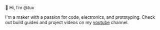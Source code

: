 👋 Hi, I’m @tux

I'm a maker with a passion for code, electronics, and prototyping. Check out build guides and project videos on my [youtube](https://www.youtube.com/TuxedoMakes) channel.
